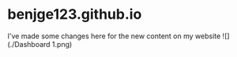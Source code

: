 # benjge123.github.io
I've made some changes here for the new content on my website
![](./Dashboard 1.png)
